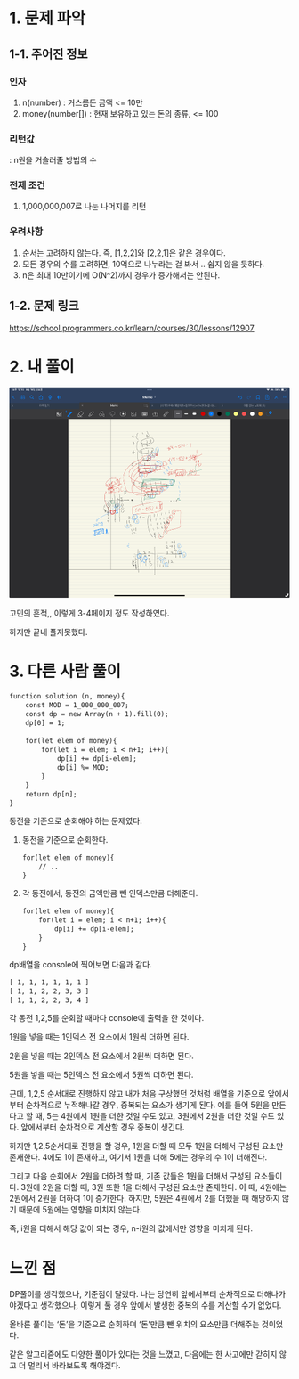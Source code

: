 # 1. 문제 파악

## 1-1. 주어진 정보

### 인자

1. n(number) : 거스름돈 금액 <= 10만
2. money(number[]) : 현재 보유하고 있는 돈의 종류, <= 100

### 리턴값

: n원을 거슬러줄 방법의 수

### 전제 조건

1. 1,000,000,007로 나눈 나머지를 리턴

### 우려사항

1. 순서는 고려하지 않는다. 즉, [1,2,2]와 [2,2,1]은 같은 경우이다.
2. 모든 경우의 수를 고려하면, 10억으로 나누라는 걸 봐서 .. 쉽지 않을 듯하다.
3. n은 최대 10만이기에 O(N^2)까지 경우가 증가해서는 안된다.

## 1-2. 문제 링크

https://school.programmers.co.kr/learn/courses/30/lessons/12907

# 2. 내 풀이

![alt text](image.png)

고민의 흔적,, 이렇게 3-4페이지 정도 작성하였다.

하지만 끝내 풀지못했다.

# 3. 다른 사람 풀이

```tsx
function solution (n, money){
    const MOD = 1_000_000_007;
    const dp = new Array(n + 1).fill(0);
    dp[0] = 1;
    
    for(let elem of money){
    	for(let i = elem; i < n+1; i++){
            dp[i] += dp[i-elem];
            dp[i] %= MOD;
        }
    }
    return dp[n];
}
```

동전을 기준으로 순회해야 하는 문제였다. 

1. 동전을 기준으로 순회한다.
    
    ```tsx
    for(let elem of money){
    	// ..
    }
    ```
    
2. 각 동전에서, 동전의 금액만큼 뺀 인덱스만큼 더해준다.
    
    ```tsx
    for(let elem of money){
    	for(let i = elem; i < n+1; i++){
        	dp[i] += dp[i-elem];
        }
    }
    ```
    

dp배열을 console에 찍어보면 다음과 같다.

```tsx
[ 1, 1, 1, 1, 1, 1 ]
[ 1, 1, 2, 2, 3, 3 ]
[ 1, 1, 2, 2, 3, 4 ]
```

각 동전 1,2,5를 순회할 때마다 console에 출력을 한 것이다. 

1원을 넣을 때는 1인덱스 전 요소에서 1원씩 더하면 된다.

2원을 넣을 때는 2인덱스 전 요소에서 2원씩 더하면 된다.

5원을 넣을 때는 5인덱스 전 요소에서 5원씩 더하면 된다.

근데, 1,2,5 순서대로 진행하지 않고 내가 처음 구상했던 것처럼 배열을 기준으로 앞에서부터 순차적으로 누적해나갈 경우, 중복되는 요소가 생기게 된다. 예를 들어 5원을 만든다고 할 때, 5는 4원에서 1원을 더한 것일 수도 있고, 3원에서 2원을 더한 것일 수도 있다. 앞에서부터 순차적으로 계산할 경우 중복이 생긴다. 

하지만 1,2,5순서대로 진행을 할 경우, 1원을 더할 때 모두 1원을 더해서 구성된 요소만 존재한다. 4에도 1이 존재하고, 여기서 1원을 더해 5에는 경우의 수 1이 더해진다. 

그리고 다음 순회에서 2원을 더하려 할 때, 기존 값들은 1원을 더해서 구성된 요소들이다. 3원에 2원을 더할 때, 3원 또한 1을 더해서 구성된 요소만 존재한다. 이 때, 4원에는 2원에서 2원을 더하여 1이 증가한다. 하지만, 5원은 4원에서 2를 더했을 때 해당하지 않기 때문에 5원에는 영향을 미치지 않는다.

즉, i원을 더해서 해당 값이 되는 경우, n-i원의 값에서만 영향을 미치게 된다. 

# 느낀 점

DP풀이를 생각했으나, 기준점이 달랐다. 나는 당연히 앞에서부터 순차적으로 더해나가야겠다고 생각했으나, 이렇게 풀 경우 앞에서 발생한 중복의 수를 계산할 수가 없었다.

올바른 풀이는 ‘돈’을 기준으로 순회하며 ‘돈’만큼 뺀 위치의 요소만큼 더해주는 것이었다.

같은 알고리즘에도 다양한 풀이가 있다는 것을 느꼈고, 다음에는 한 사고에만 갇히지 않고 더 멀리서 바라보도록 해야겠다.